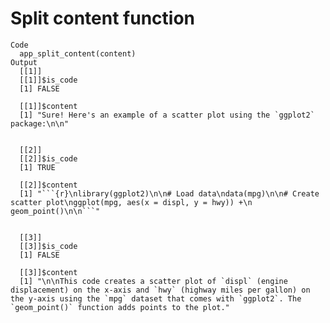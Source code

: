 # Split content function

    Code
      app_split_content(content)
    Output
      [[1]]
      [[1]]$is_code
      [1] FALSE
      
      [[1]]$content
      [1] "Sure! Here's an example of a scatter plot using the `ggplot2` package:\n\n"
      
      
      [[2]]
      [[2]]$is_code
      [1] TRUE
      
      [[2]]$content
      [1] "```{r}\nlibrary(ggplot2)\n\n# Load data\ndata(mpg)\n\n# Create scatter plot\nggplot(mpg, aes(x = displ, y = hwy)) +\n  geom_point()\n\n```"
      
      
      [[3]]
      [[3]]$is_code
      [1] FALSE
      
      [[3]]$content
      [1] "\n\nThis code creates a scatter plot of `displ` (engine displacement) on the x-axis and `hwy` (highway miles per gallon) on the y-axis using the `mpg` dataset that comes with `ggplot2`. The `geom_point()` function adds points to the plot."
      
      

